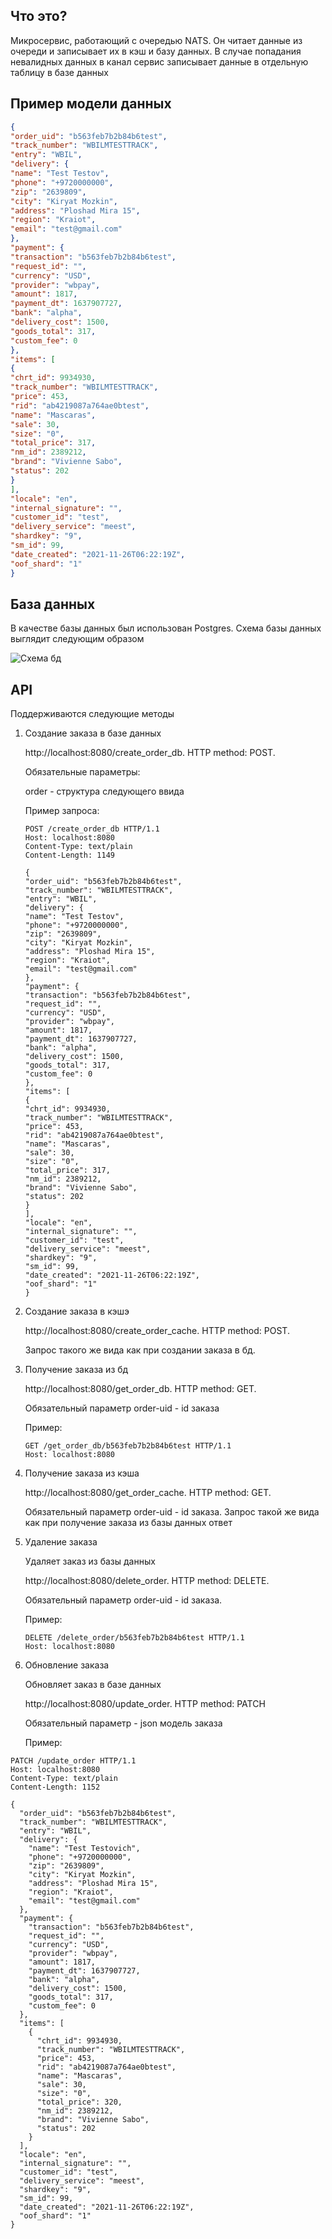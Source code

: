 ## Что это?

Микросервис, работающий с очередью NATS. Он читает данные из очереди и записывает их
в кэш и базу данных. В случае попадания невалидных данных в канал сервис записывает данные
в отдельную таблицу в базе данных

## Пример модели данных

```json
{
"order_uid": "b563feb7b2b84b6test",
"track_number": "WBILMTESTTRACK",
"entry": "WBIL",
"delivery": {
"name": "Test Testov",
"phone": "+9720000000",
"zip": "2639809",
"city": "Kiryat Mozkin",
"address": "Ploshad Mira 15",
"region": "Kraiot",
"email": "test@gmail.com"
},
"payment": {
"transaction": "b563feb7b2b84b6test",
"request_id": "",
"currency": "USD",
"provider": "wbpay",
"amount": 1817,
"payment_dt": 1637907727,
"bank": "alpha",
"delivery_cost": 1500,
"goods_total": 317,
"custom_fee": 0
},
"items": [
{
"chrt_id": 9934930,
"track_number": "WBILMTESTTRACK",
"price": 453,
"rid": "ab4219087a764ae0btest",
"name": "Mascaras",
"sale": 30,
"size": "0",
"total_price": 317,
"nm_id": 2389212,
"brand": "Vivienne Sabo",
"status": 202
}
],
"locale": "en",
"internal_signature": "",
"customer_id": "test",
"delivery_service": "meest",
"shardkey": "9",
"sm_id": 99,
"date_created": "2021-11-26T06:22:19Z",
"oof_shard": "1"
}
```

## База данных

В качестве базы данных был использован Postgres. Схема базы данных выглядит следующим образом

<img src="C:\dev\Golang\L0\схема бд.jpg" alt="Схема бд"/>

## АPI

 Поддерживаются следующие методы

1) Создание заказа в базе данных

   http://localhost:8080/create_order_db. HTTP method: POST.

   Обязательные параметры:
   
   order - структура следующего ввида

   Пример запроса:

   ```
   POST /create_order_db HTTP/1.1
   Host: localhost:8080
   Content-Type: text/plain
   Content-Length: 1149

   {
   "order_uid": "b563feb7b2b84b6test",
   "track_number": "WBILMTESTTRACK",
   "entry": "WBIL",
   "delivery": {
   "name": "Test Testov",
   "phone": "+9720000000",
   "zip": "2639809",
   "city": "Kiryat Mozkin",
   "address": "Ploshad Mira 15",
   "region": "Kraiot",
   "email": "test@gmail.com"
   },
   "payment": {
   "transaction": "b563feb7b2b84b6test",
   "request_id": "",
   "currency": "USD",
   "provider": "wbpay",
   "amount": 1817,
   "payment_dt": 1637907727,
   "bank": "alpha",
   "delivery_cost": 1500,
   "goods_total": 317,
   "custom_fee": 0
   },
   "items": [
   {
   "chrt_id": 9934930,
   "track_number": "WBILMTESTTRACK",
   "price": 453,
   "rid": "ab4219087a764ae0btest",
   "name": "Mascaras",
   "sale": 30,
   "size": "0",
   "total_price": 317,
   "nm_id": 2389212,
   "brand": "Vivienne Sabo",
   "status": 202
   }
   ],
   "locale": "en",
   "internal_signature": "",
   "customer_id": "test",
   "delivery_service": "meest",
   "shardkey": "9",
   "sm_id": 99,
   "date_created": "2021-11-26T06:22:19Z",
   "oof_shard": "1"
   }
   ```
   
2) Создание заказа в кэшэ

   http://localhost:8080/create_order_cache. HTTP method: POST.
   
   Запрос такого же вида как при создании заказа в бд.

3) Получение заказа из бд

   http://localhost:8080/get_order_db. HTTP method: GET.

   Обязательный параметр order-uid - id заказа

   Пример:
   
   ```
   GET /get_order_db/b563feb7b2b84b6test HTTP/1.1
   Host: localhost:8080
   ```

   
4) Получение заказа из кэша 

   http://localhost:8080/get_order_cache. HTTP method: GET.

   Обязательный параметр order-uid - id заказа.
   Запрос такой же вида как при получение заказа из базы данных ответ

5) Удаление заказа

   Удаляет заказ из базы данных

   http://localhost:8080/delete_order. HTTP method: DELETE.

   Обязательный параметр order-uid - id заказа.

   Пример:
   ```
   DELETE /delete_order/b563feb7b2b84b6test HTTP/1.1
   Host: localhost:8080
   ```

6) Обновление заказа
   
   Обновляет заказ в базе данных

   http://localhost:8080/update_order. HTTP method: PATCH

   Обязательный параметр - json модель заказа

   Пример:

```
PATCH /update_order HTTP/1.1
Host: localhost:8080
Content-Type: text/plain
Content-Length: 1152

{
  "order_uid": "b563feb7b2b84b6test",
  "track_number": "WBILMTESTTRACK",
  "entry": "WBIL",
  "delivery": {
    "name": "Test Testovich",
    "phone": "+9720000000",
    "zip": "2639809",
    "city": "Kiryat Mozkin",
    "address": "Ploshad Mira 15",
    "region": "Kraiot",
    "email": "test@gmail.com"
  },
  "payment": {
    "transaction": "b563feb7b2b84b6test",
    "request_id": "",
    "currency": "USD",
    "provider": "wbpay",
    "amount": 1817,
    "payment_dt": 1637907727,
    "bank": "alpha",
    "delivery_cost": 1500,
    "goods_total": 317,
    "custom_fee": 0
  },
  "items": [
    {
      "chrt_id": 9934930,
      "track_number": "WBILMTESTTRACK",
      "price": 453,
      "rid": "ab4219087a764ae0btest",
      "name": "Mascaras",
      "sale": 30,
      "size": "0",
      "total_price": 320,
      "nm_id": 2389212,
      "brand": "Vivienne Sabo",
      "status": 202
    }
  ],
  "locale": "en",
  "internal_signature": "",
  "customer_id": "test",
  "delivery_service": "meest",
  "shardkey": "9",
  "sm_id": 99,
  "date_created": "2021-11-26T06:22:19Z",
  "oof_shard": "1"
}
```
   
   

    


 
